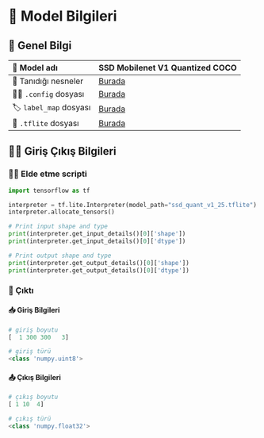 # 🤖 Model Bilgileri

## 🌱 Genel Bilgi

| 🔎 Model adı |  SSD Mobilenet V1 Quantized COCO |
| :--- | :--- |
| 🔸 Tanıdığı nesneler | [Burada](https://github.com/asmaamirkhan/CocukAsistan-AI/blob/master/nesneler.md) |
| 👨‍🔧 `.config` dosyası | [Burada](https://github.com/asmaamirkhan/CocukAsistan-AI/blob/master/Karma/ssd_mobilenet_v1_quantized_300x300_coco14_sync.config) |
| 🏷️ `label_map` dosyası | [Burada](https://github.com/asmaamirkhan/CocukAsistan-AI/blob/master/Karma/label_map.pbtxt) |
| 🤖 `.tflite` dosyası | [Burada](https://github.com/asmaamirkhan/CocukAsistan-AI/tree/master/Model/tflite) |

## 👮‍♂️ Giriş Çıkış Bilgileri

### 👨‍💻 Elde etme scripti

```python
import tensorflow as tf

interpreter = tf.lite.Interpreter(model_path="ssd_quant_v1_25.tflite")
interpreter.allocate_tensors()

# Print input shape and type
print(interpreter.get_input_details()[0]['shape'])
print(interpreter.get_input_details()[0]['dtype'])

# Print output shape and type
print(interpreter.get_output_details()[0]['shape'])
print(interpreter.get_output_details()[0]['dtype'])
```

### 🚪 Çıktı

#### 📥 Giriş Bilgileri

```python
# giriş boyutu
[  1 300 300   3]

# giriş türü 
<class 'numpy.uint8'>
```

#### 📤 Çıkış Bilgileri

```python
# çıkış boyutu
[ 1 10  4]

# çıkış türü
<class 'numpy.float32'>
```

